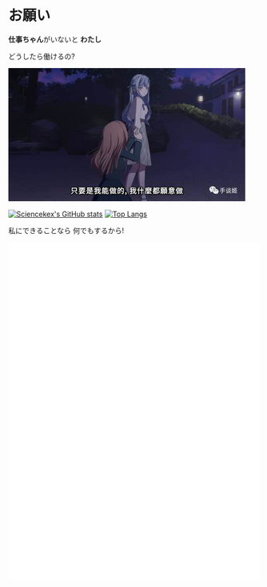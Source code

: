 # お願い

**仕事ちゃん**がいないと  **わたし**

どうしたら働けるの?


![惊世一跪](./asset/OIP-C.jpg)



[![Sciencekex's GitHub stats](https://github-readme-stats-sciencekexs-projects.vercel.app/api?locale=ja&username=Sciencekex&show_icons=true&hide=issues)](https://github.com/anuraghazra/github-readme-stats)
[![Top Langs](https://github-readme-stats-sciencekexs-projects.vercel.app/api/top-langs/?username=Sciencekex&layout=compact&size_weight=0.75&count_weight=0.25&langs_count=6)](https://github.com/anuraghazra/github-readme-stats)

私にできることなら 何でもするから!


![代码量统计](./github-metrics.svg)

